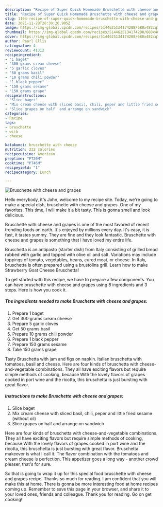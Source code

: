 ```yaml
---
description: "Recipe of Super Quick Homemade Bruschette with cheese and grapes"
title: "Recipe of Super Quick Homemade Bruschette with cheese and grapes"
slug: 1194-recipe-of-super-quick-homemade-bruschette-with-cheese-and-grapes
date: 2021-11-28T20:30:20.905Z
image: https://img-global.cpcdn.com/recipes/5144625134174208/680x482cq70/bruschette-with-cheese-and-grapes-recipe-main-photo.jpg
thumbnail: https://img-global.cpcdn.com/recipes/5144625134174208/680x482cq70/bruschette-with-cheese-and-grapes-recipe-main-photo.jpg
cover: https://img-global.cpcdn.com/recipes/5144625134174208/680x482cq70/bruschette-with-cheese-and-grapes-recipe-main-photo.jpg
author: Pearl Ellis
ratingvalue: 4
reviewcount: 41312
recipeingredient:
- "1 baget"
- "300 grams cream cheese"
- "5 garlic cloves"
- "50 grams basil"
- "10 grams chili powder"
- "1 black pepper"
- "150 grams sesame"
- "150 grams grape"
recipeinstructions:
- "Slice baget"
- "Mix cream cheese with sliced basil, chili, peper and little fried sesame (without oil)"
- "Slice grapes on half  and arrange on sandwich"
categories:
- Recipe
tags:
- bruschette
- with
- cheese

katakunci: bruschette with cheese 
nutrition: 232 calories
recipecuisine: American
preptime: "PT20M"
cooktime: "PT46M"
recipeyield: "1"
recipecategory: Lunch

---
```



![Bruschette with cheese and grapes](https://img-global.cpcdn.com/recipes/5144625134174208/680x482cq70/bruschette-with-cheese-and-grapes-recipe-main-photo.jpg)

Hello everybody, it's John, welcome to my recipe site. Today, we're going to make a special dish, bruschette with cheese and grapes. One of my favorites. This time, I will make it a bit tasty. This is gonna smell and look delicious.

Bruschette with cheese and grapes is one of the most favored of recent trending foods on earth. It's enjoyed by millions every day. It's easy, it is fast, it tastes yummy. They are fine and they look fantastic. Bruschette with cheese and grapes is something that I have loved my entire life.

Bruschetta is an antipasto (starter dish) from Italy consisting of grilled bread rubbed with garlic and topped with olive oil and salt. Variations may include toppings of tomato, vegetables, beans, cured meat, or cheese. In Italy, bruschetta is often prepared using a brustolina grill. Learn how to make Strawberry Goat Cheese Bruschetta!


To get started with this recipe, we have to prepare a few components. You can have bruschette with cheese and grapes using 8 ingredients and 3 steps. Here is how you cook it.

<!--inarticleads1-->

##### The ingredients needed to make Bruschette with cheese and grapes:

1. Prepare 1 baget
1. Get 300 grams cream cheese
1. Prepare 5 garlic cloves
1. Get 50 grams basil
1. Prepare 10 grams chili powder
1. Prepare 1 black pepper
1. Prepare 150 grams sesame
1. Take 150 grams grape


Tasty Bruschetta with jam and figs on napkin. Italian bruschetta with tomatoes, basil and cheese. Here are four kinds of bruschetta with cheese-and-vegetable combinations. They all have exciting flavors but require simple methods of cooking, because With the lovely flavors of grapes cooked in port wine and the ricotta, this bruschetta is just bursting with great flavor. 

<!--inarticleads2-->

##### Instructions to make Bruschette with cheese and grapes:

1. Slice baget
1. Mix cream cheese with sliced basil, chili, peper and little fried sesame (without oil)
1. Slice grapes on half  and arrange on sandwich


Here are four kinds of bruschetta with cheese-and-vegetable combinations. They all have exciting flavors but require simple methods of cooking, because With the lovely flavors of grapes cooked in port wine and the ricotta, this bruschetta is just bursting with great flavor. Bruschetta makeover is what I call it. The flavor combination with the tomatoes and cream cheese is perfection. This appetizer goes a long way - another crowd pleaser, that&#39;s for sure. 

So that is going to wrap it up for this special food bruschette with cheese and grapes recipe. Thanks so much for reading. I am confident that you will make this at home. There is gonna be more interesting food at home recipes coming up. Remember to save this page in your browser, and share it to your loved ones, friends and colleague. Thank you for reading. Go on get cooking!
